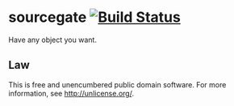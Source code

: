 # sourcegate [![Build Status](https://img.shields.io/travis/orlin/sourcegate.svg?style=flat)](https://travis-ci.org/orlin/sourcegate)

Have any object you want.

## Law

This is free and unencumbered public domain software. For more information,
see <http://unlicense.org/>.
